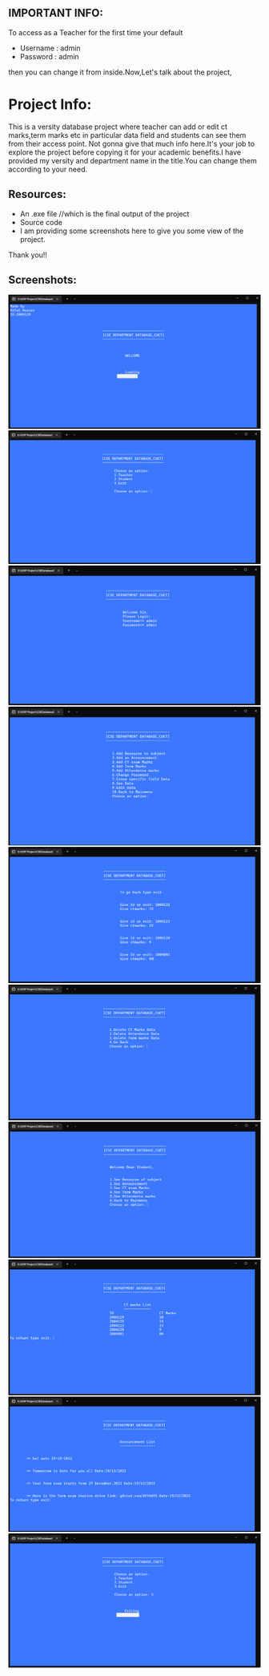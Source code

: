 ## IMPORTANT INFO:
To access as a Teacher for the first time your default
* Username : admin
* Password : admin

then you can change it from inside.Now,Let's talk about the project,
# Project Info:
This is a versity database project where teacher can add or edit ct marks,term marks etc in particular data field and students can see them from their access point.
Not gonna give that much info here.It's your job to explore the project before copying it for your academic benefits.I have provided my versity and department name in the title.You can change them according to your need.
## Resources:
* An .exe file //which is the final output of the project
* Source code
* I am providing some screenshots here to give you some view of the project.

Thank you!!
## Screenshots:
![1](Screenshots/shot0.png)
![2](Screenshots/shot1.png)
![3](Screenshots/shot2.png)
![4](Screenshots/shot3.png)
![5](Screenshots/shot4.png)
![6](Screenshots/shot5.png)
![7](Screenshots/shot6.png)
![8](Screenshots/shot7.png)
![9](Screenshots/shot8.png)
![10](Screenshots/shot9.png)
